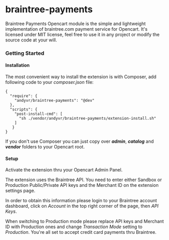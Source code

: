 braintree-payments
==================

Braintree Payments Opencart module is the simple and lightweight implementation of braintree.com payment service for Opencart. It's licensed under MIT license, feel free to use it in any project or modify the source code at your will.

<h3>Getting Started</h3>

<h4>Installation</h4>

The most convenient way to install the extension is with Composer, add following code to your _composer.json_ file:

```
{
  "require": {
    "andyvr/braintree-payments": "@dev"
  },
  "scripts": {
    "post-install-cmd": [
      "sh ./vendor/andyvr/braintree-payments/extension-install.sh"
    ]
   }
}
```

If you don't use Composer you can just copy over _<b>admin</b>_, _<b>catalog</b>_ and _<b>vendor</b>_ folders to your Opencart root.

<h4>Setup</h4>

Activate the extension thru your Opencart Admin Panel.

The extension uses the Braintree API. You need to enter either Sandbox or Production Public/Private API keys and the Merchant ID on the extension settings page.

In order to obtain this information please login to your Braintree account dashboard, click on _Account_ in the top right corner of the page, then _API Keys_.

When switching to Production mode please replace API keys and Merchant ID with Production ones and change _Transaction Mode_ setting to _Production_. You're all set to accept credit card payments thru Braintree. 
